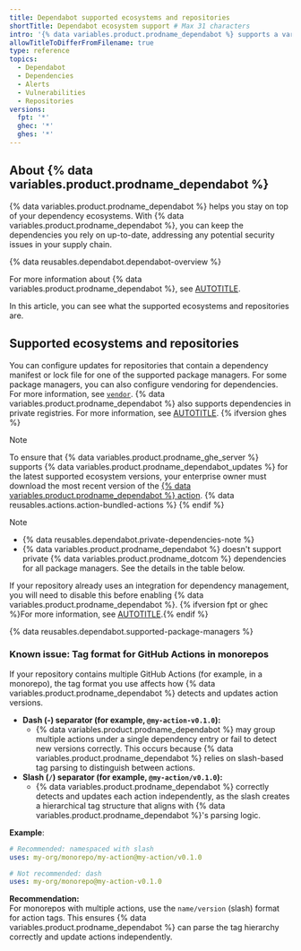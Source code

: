 ```yaml
---
title: Dependabot supported ecosystems and repositories
shortTitle: Dependabot ecosystem support # Max 31 characters
intro: '{% data variables.product.prodname_dependabot %} supports a variety of ecosystems and repositories'
allowTitleToDifferFromFilename: true
type: reference
topics:
  - Dependabot
  - Dependencies
  - Alerts
  - Vulnerabilities
  - Repositories
versions:
  fpt: '*'
  ghec: '*'
  ghes: '*'
---
```


## About {% data variables.product.prodname_dependabot %}

{% data variables.product.prodname_dependabot %} helps you stay on top of your dependency ecosystems. With {% data variables.product.prodname_dependabot %}, you can keep the dependencies you rely on up-to-date, addressing any potential security issues in your supply chain.

{% data reusables.dependabot.dependabot-overview %}

For more information about {% data variables.product.prodname_dependabot %}, see [AUTOTITLE](/code-security/getting-started/dependabot-quickstart-guide).

In this article, you can see what the supported ecosystems and repositories are.

## Supported ecosystems and repositories
<!-- If you make changes to this feature, check whether any of the changes affect languages listed in /get-started/learning-about-github/github-language-support. If so, please update the language support article accordingly. -->

You can configure updates for repositories that contain a dependency manifest or lock file for one of the supported package managers. For some package managers, you can also configure vendoring for dependencies. For more information, see [`vendor`](/code-security/dependabot/working-with-dependabot/dependabot-options-reference#vendor).
{% data variables.product.prodname_dependabot %} also supports dependencies in private registries. For more information, see [AUTOTITLE](/code-security/dependabot/working-with-dependabot/configuring-access-to-private-registries-for-dependabot).
{% ifversion ghes %}

> [!NOTE]
> To ensure that {% data variables.product.prodname_ghe_server %} supports {% data variables.product.prodname_dependabot_updates %} for the latest supported ecosystem versions, your enterprise owner must download the most recent version of the [{% data variables.product.prodname_dependabot %} action](https://github.com/github/dependabot-action). {% data reusables.actions.action-bundled-actions %}
{% endif %}

> [!NOTE]
> * {% data reusables.dependabot.private-dependencies-note %}
> * {% data variables.product.prodname_dependabot %} doesn't support private {% data variables.product.prodname_dotcom %} dependencies for all package managers. See the details in the table below.

If your repository already uses an integration for dependency management, you will need to disable this before enabling {% data variables.product.prodname_dependabot %}. {% ifversion fpt or ghec %}For more information, see [AUTOTITLE](/get-started/exploring-integrations/about-integrations).{% endif %}

{% data reusables.dependabot.supported-package-managers %}

### Known issue: Tag format for GitHub Actions in monorepos

If your repository contains multiple GitHub Actions (for example, in a monorepo), the tag format you use affects how {% data variables.product.prodname_dependabot %} detects and updates action versions.

- **Dash (-) separator (for example, `@my-action-v0.1.0`):**
  - {% data variables.product.prodname_dependabot %} may group multiple actions under a single dependency entry or fail to detect new versions correctly. This occurs because {% data variables.product.prodname_dependabot %} relies on slash-based tag parsing to distinguish between actions.
- **Slash (`/`) separator (for example, `@my-action/v0.1.0`):**
  - {% data variables.product.prodname_dependabot %} correctly detects and updates each action independently, as the slash creates a hierarchical tag structure that aligns with {% data variables.product.prodname_dependabot %}'s parsing logic.

**Example**:
```yaml
# Recommended: namespaced with slash
uses: my-org/monorepo/my-action@my-action/v0.1.0

# Not recommended: dash
uses: my-org/monorepo@my-action-v0.1.0
```

**Recommendation:**  
For monorepos with multiple actions, use the `name/version` (slash) format for action tags. This ensures {% data variables.product.prodname_dependabot %} can parse the tag hierarchy correctly and update actions independently.
